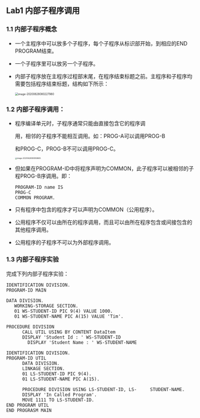 ## Lab1 内部子程序调用

### 1.1 内部子程序概念

* 一个主程序中可以放多个子程序，每个子程序从标识部开始，到相应的END PROGRAM结束。

* 一个子程序里可以放另一个子程序。

* 内部子程序放在主程序过程部末尾，在程序结束标题之前。主程序和子程序均需要包括程序结束标题，结构如下所示：

  <img src="https://tva1.sinaimg.cn/large/007S8ZIlgy1gg7oftknkaj30c404s0tc.jpg" alt="image-20200628080227980" style="zoom:50%;" />

### 1.2 内部子程序调用：

* 程序编译单元时，子程序通常只能由直接包含它的程序调

  用，相邻的子程序不能相互调用。如：PROG-A可以调用PROG-B

  和PROG-C，PROG-B不可以调用PROG-C。

  <img src="https://tva1.sinaimg.cn/large/007S8ZIlgy1gg7onmt9ckj307m086dg3.jpg" alt="image-20200628080958665" style="zoom:33%;" />

* 但如果在PROGRAM-ID中将程序声明为COMMON，此子程序可以被相邻的子程PROG-B序调用。即：

  ```cobol
  PROGRAM-ID name IS
  PROG-C
  COMMON PROGRAM.
  ```

* 只有程序中包含的程序才可以声明为COMMON（公用程序）。

* 公用程序不仅可以由所在的程序调用，而且可以由所在程序包含或间接包含的其他程序调用。

* 公用程序的子程序不可以为外部程序调用。

### 1.3 内部子程序实验

完成下列内部子程序实验：

```cobol
IDENTIFICATION DIVISION.
PROGRAM-ID MAIN

DATA DIVISION.
   WORKING-STORAGE SECTION.
   01 WS-STUDENT-ID PIC 9(4) VALUE 1000.
   01 WS-STUDENT-NAME PIC A(15) VALUE 'Tim'.      
      
PROCEDURE DIVISION
      CALL UTIL USING BY CONTENT DataItem
      DISPLAY 'Student Id : ' WS-STUDENT-ID
   		DISPLAY 'Student Name : ' WS-STUDENT-NAME
      
IDENTIFICATION DIVISION.
PROGRAM-ID UTIL
      DATA DIVISION.
   	  LINKAGE SECTION.
      01 LS-STUDENT-ID PIC 9(4).
      01 LS-STUDENT-NAME PIC A(15).
      
      PROCEDURE DIVISION USING LS-STUDENT-ID, LS-     STUDENT-NAME.
      DISPLAY 'In Called Program'.
      MOVE 1111 TO LS-STUDENT-ID.
END PROGRAM UTIL
END PROGRASM MAIN
```

